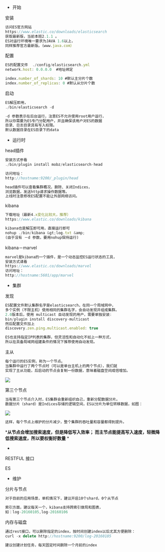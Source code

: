 
- 开始

安装

```javascript
访问ES官方网站
https://www.elastic.co/downloads/elasticsearch
获取最新版，当前本班2.1.1 。
ES对运行环境唯一要求为JAVA 1.6以上，
同样推荐官方最新版。（www.java.com）
```

配置

```javascript
ES的配置文件  ./config/elasticsearch.yml
network.host: 0.0.0.0  #地址绑定

index.number_of_shards: 10 #默认主分片个数
index.number_of_replicas: 0 #默认从分片个数
```

启动

```javascript
ES解压即用，
./bin/elasticsearch -d 

-d 参数表示在后台运行，注意ES不允许使用root用户运行，
所以你需要为ES专门分配用户，并且确保该用户对ES的数据
目录、日志目录具有写入权限。
默认数据目录在ES目录下的data
```

- 运行时

head插件

```javascript
安装方式参看
./bin/plugin install mobz/elasticsearch-head

访问地址：
http://hostname:9200/_plugin/head

head插件可以查看集群概况，删除、关闭Indices，
浏览数据，发送http请求操作数据等。
上线时注意修改ES配置不能让外部网络访问。
```

kibana

```javascript
下载地址（最新4.x变化比较大，推荐）
https://www.elastic.co/downloads/kibana

kibana也是解压即可用，直接运行即可
nohup ./bin/kibana &gt;log.txt &amp;
(由于没有 －d 参数，要用nohup保持运行)
```

kibana－marvel

```javascript
marvel是kibana的一个插件，是一个动态监控ES运行状态的工具，
安装方式请看  
https://www.elastic.co/downloads/marvel
访问地址： 
http://hostname:5601/app/marvel
```

- 集群

发现

```javascript
ES配置文件默认集群名字是elasticsearch，在同一个局域网中，
多个实例（不限主机）使用相同的集群名字，会自动发现并组成集群。
2.0版本后，使用 multicast 自动发现的用户，需要单独安装:
bin/plugin install discovery-multicast
然后配置文件加上 
discovery.zen.ping.multicast.enabled: true

ES也支持指定IP列表的集群，但灵活性和自动化不如上一种方式，
所以在具备局域网组建条件的情况下推荐使用自动发现。
```

主从

```javascript
每个运行的ES实例，称为一个节点。
当集群中运行了两个节点时（可以是单台主机上的两个节点），我们就
实现了主从功能，后启动的节点会复制一份数据，意味着磁盘空间成倍增加。
```

![](https://raw.githubusercontent.com/looly/elasticsearch-definitive-guide-cn/master/images/elas_0203.png)

第三个节点

```javascript
当有第三个节点介入时，ES集群会重新组织自己，重新分配数据分片。
数据分片（shard）是Indices存储的逻辑空间，ES以分片为单位转移数据，如图：
```

![](https://raw.githubusercontent.com/looly/elasticsearch-definitive-guide-cn/master/images/elas_0204.png)

```javascript
这样，每个节点上维护的分片减少，整个集群的吞吐量和容量都得到提升。
```

***从节点会增加搜索速度，但是降低写入效率；
而主节点能提高写入速度，轻微降低搜索速度，所以要权衡好数量** *

- 
RESTFUL 接口

ES

- 维护

分片与节点

```javascript
对于目前的应用场景，单机情况下，建议开启10个shard，0个从节点

索引方面，建议每天一个，kibana支持跨索引做局和图表，
如：log-20160105,log-20160106
```

内存与磁盘

```javascript
通过rest接口，可以删除指定的index，按时间创建index以后尤其方便删除：
curl -x delete http://hostname:9200/log-20160105

建议创建计划任务，每天固定时间删除一个月前的index
```
